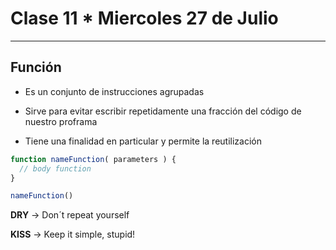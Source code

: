 # Clase 11 * Miercoles 27 de Julio

---

## Función

- Es un conjunto de instrucciones agrupadas

- Sirve para evitar escribir repetidamente una fracción del código de nuestro proframa

- Tiene una finalidad en particular y permite la reutilización

```JavaScript
function nameFunction( parameters ) {
  // body function
}

nameFunction()
```

**DRY** -> Don´t repeat yourself

**KISS** -> Keep it simple, stupid!

